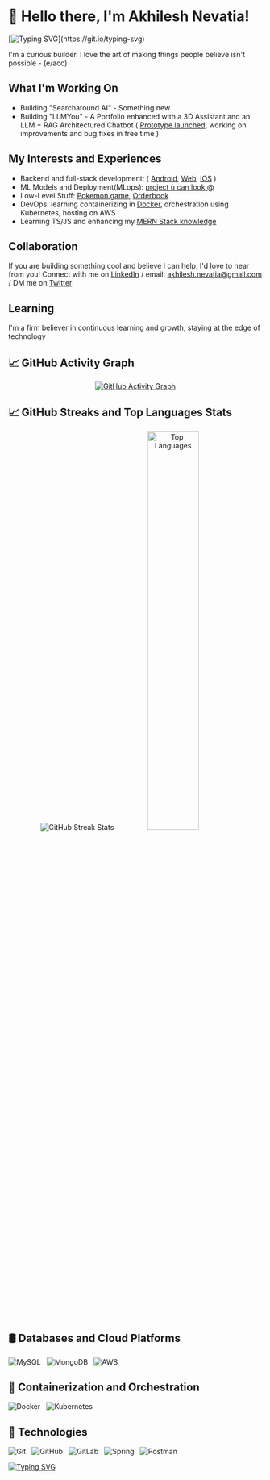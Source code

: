 # 👋 Hello there, I'm Akhilesh Nevatia!

[![Typing SVG](https://readme-typing-svg.demolab.com/?lines=Welcome+to+Akhils+Github+Profile;Feel+Free+to+explore;)](https://git.io/typing-svg)

I'm a curious builder. I love the art of making things people believe isn't possible - (e/acc) 

## What I'm Working On 

- Building "Searcharound AI" - Something new 
- Building "LLMYou" - A Portfolio enhanced with a 3D Assistant and an LLM + RAG Architectured Chatbot ( [Prototype launched](https://llm-you.vercel.app/), working on improvements and bug fixes in free time ) 

## My Interests and Experiences

- Backend and full-stack development: ( [Android](https://www.github.com/akhilnev/SwipeHire), [Web](https://www.github.com/akhilnev/Melophilia), [iOS](https://www.github.com/akhilnev/Iwear) )
- ML Models and Deployment(MLops):  [project u can look @](https://www.github.com/akhilnev/StockNNetPredict)
- Low-Level Stuff: [Pokemon game](https://www.github.com/akhilnev/327), [Orderbook](https://github.com/akhilnev/OrderBook)
- DevOps: learning containerizing in [Docker](https://www.github.com/akhilnev/docker-roadmap), orchestration using Kubernetes, hosting on AWS
- Learning TS/JS and enhancing my [MERN Stack knowledge](https://github.com/akhilnev/100x_playground)

## Collaboration

If you are building something cool and believe I can help, I'd love to hear from you! Connect with me on [LinkedIn](https://www.linkedin.com/in/akhilnev/) / email: [akhilesh.nevatia@gmail.com](mailto:Akhilesh.nevatia@gmail.com) / DM me on [Twitter](https://x.com/akhilnev)

## Learning

I'm a firm believer in continuous learning and growth, staying at the edge of technology

## 📈 GitHub Activity Graph 

<!-- GitHub Activity Graph -->
<p align="center">
  <a href="https://github.com/ashutosh00710/github-readme-activity-graph">
    <img src="https://github-readme-activity-graph.vercel.app/graph?username=akhilnev&hide=issues&bg_color=151515" alt="GitHub Activity Graph">
  </a>
</p>

## 📈 GitHub Streaks and Top Languages Stats

<!-- GitHub Streak Stats -->
<p align="center">
  <img src="https://github-readme-streak-stats.herokuapp.com/?user=akhilnev&theme=tokyonight&hide_border=false" alt="GitHub Streak Stats">
  <img src="https://github-readme-stats.vercel.app/api/top-langs/?username=akhilnev&theme=tokyonight&show_icons=true&hide_border=false&layout=compact" alt="Top Languages" style="width: 45%;">
</p>

## 🛢️ Databases and Cloud Platforms
![MySQL](https://ezicons.cftutorial.workers.dev/icons/?icons=skills-dark-mysql) &nbsp; ![MongoDB](https://ezicons.cftutorial.workers.dev/icons/?icons=skills-dark-mongodb) &nbsp; ![AWS](https://ezicons.cftutorial.workers.dev/icons/?icons=skills-dark-aws)

## 🐳 Containerization and Orchestration
![Docker](https://ezicons.cftutorial.workers.dev/icons/?icons=skills-dark-docker) &nbsp; ![Kubernetes](https://ezicons.cftutorial.workers.dev/icons/?icons=skills-dark-kubernetes)

## 🔧 Technologies
![Git](https://ezicons.cftutorial.workers.dev/icons/?icons=skills-dark-git) &nbsp; ![GitHub](https://ezicons.cftutorial.workers.dev/icons/?icons=skills-dark-github) &nbsp; ![GitLab](https://ezicons.cftutorial.workers.dev/icons/?icons=skills-dark-gitlab) &nbsp; ![Spring](https://ezicons.cftutorial.workers.dev/icons/?icons=skills-dark-spring) &nbsp; ![Postman](https://ezicons.cftutorial.workers.dev/icons/?icons=skills-dark-postman) &nbsp; 


[![Typing SVG](https://readme-typing-svg.demolab.com/?lines=Thanks+for+stopping+by!<3)](https://git.io/typing-svg)
